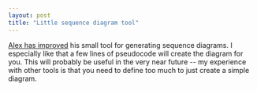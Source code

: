 ```yaml
---
layout: post
title: "Little sequence diagram tool"
---
```




<a href="http://www.zanthan.com/itymbi/archives/000861.html#000861">Alex has improved</a> his small tool for generating sequence diagrams. I especially like that a few lines of pseudocode will create the diagram for you. This will probably be useful in the very near future -- my experience with other tools is that you need to define too much to just create a simple diagram.


